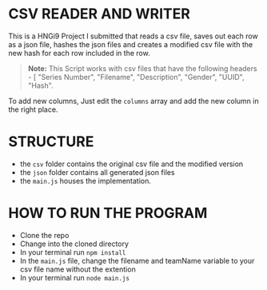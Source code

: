# CSV READER AND WRITER

This is a HNGi9 Project I submitted that reads a csv file, saves out each row as a json file, hashes the json files and creates a modified csv file with the new hash for each row included in the row.

> **Note:** This Script works with csv files that have the following headers - [ "Series Number", "Filename", "Description", "Gender", "UUID", "Hash".

To add new columns, Just edit the `columns` array and add the new column in the right place.

# STRUCTURE

- the `csv` folder contains the original csv file and the modified version
- the `json` folder contains all generated json files
- the `main.js` houses the implementation.

# HOW TO RUN THE PROGRAM

- Clone the repo
- Change into the cloned directory
- In your terminal run `npm install`
- In the `main.js` file, change the filename and teamName variable to your csv file name without the extention
- In your terminal run `node main.js`
